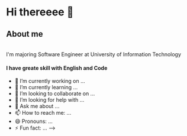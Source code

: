 <p align="center">
  <h1>Hi thereeee 👋</h1>
</p>
<p>
<p align="center">
  <h2>About me</h2>
</p>
  <br/>
<a>I'm majoring Software Engineer at University of Information Technology</a>
</p>

#### I have greate skill with English and Code 

- 🔭 I’m currently working on ...
- 🌱 I’m currently learning ...
- 👯 I’m looking to collaborate on ...
- 🤔 I’m looking for help with ...
- 💬 Ask me about ...
- 📫 How to reach me: ...
- 😄 Pronouns: ...
- ⚡ Fun fact: ...
-->
